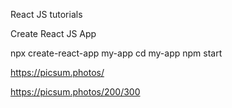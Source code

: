 React JS tutorials

Create React JS App

npx create-react-app my-app
cd my-app
npm start

https://picsum.photos/

https://picsum.photos/200/300

